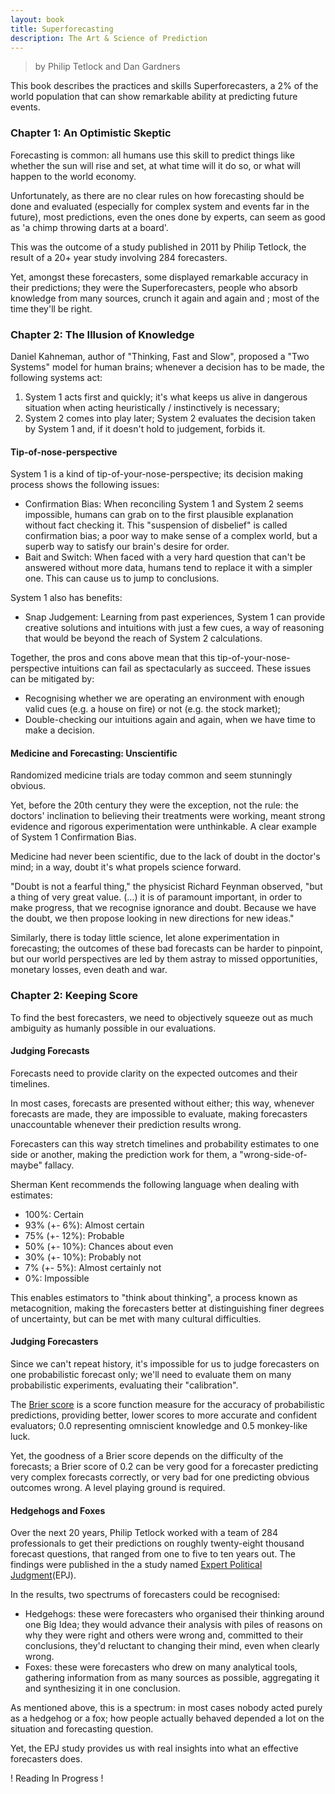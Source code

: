 ```yaml
---
layout: book
title: Superforecasting
description: The Art & Science of Prediction
---
```


<blockquote>by Philip Tetlock and Dan Gardners</blockquote>

This book describes the practices and skills Superforecasters, a 2% of the world population that can show remarkable ability at predicting future events.

### Chapter 1: An Optimistic Skeptic

Forecasting is common: all humans use this skill to predict things like whether the sun will rise and set, at what time will it do so, or what will happen to the world economy.

Unfortunately, as there are no clear rules on how forecasting should be done and evaluated (especially for complex system and events far in the future), most predictions, even the ones done by experts, can seem as good as 'a chimp throwing darts at a board'.

This was the outcome of a study published in 2011 by Philip Tetlock, the result of a 20+ year study involving 284 forecasters.

Yet, amongst these forecasters, some displayed remarkable accuracy in their predictions; they were the Superforecasters, people who absorb knowledge from many sources, crunch it again and again and ; most of the time they'll be right.

### Chapter 2: The Illusion of Knowledge

Daniel Kahneman, author of "Thinking, Fast and Slow", proposed a "Two Systems" model for human brains; whenever a decision has to be made, the following systems act:

1. System 1 acts first and quickly; it's what keeps us alive in dangerous situation when acting heuristically / instinctively is necessary;
2. System 2 comes into play later; System 2 evaluates the decision taken by System 1 and, if it doesn't hold to judgement, forbids it.

#### Tip-of-nose-perspective

System 1 is a kind of tip-of-your-nose-perspective; its decision making process shows the following issues:

- Confirmation Bias: When reconciling System 1 and System 2 seems impossible, humans can grab on to the first plausible explanation without fact checking it. This "suspension of disbelief" is called confirmation bias; a poor way to make sense of a complex world, but a superb way to satisfy our brain's desire for order.
- Bait and Switch: When faced with a very hard question that can't be answered without more data, humans tend to replace it with a simpler one. This can cause us to jump to conclusions.

System 1 also has benefits:

- Snap Judgement: Learning from past experiences, System 1 can provide creative solutions and intuitions with just a few cues, a way of reasoning that would be beyond the reach of System 2 calculations.

Together, the pros and cons above mean that this tip-of-your-nose-perspective intuitions can fail as spectacularly as succeed. These issues can be mitigated by:

- Recognising whether we are operating an environment with enough valid cues (e.g. a house on fire) or not (e.g. the stock market);
- Double-checking our intuitions again and again, when we have time to make a decision.

#### Medicine and Forecasting: Unscientific

Randomized medicine trials are today common and seem stunningly obvious.

Yet, before the 20th century they were the exception, not the rule: the doctors' inclination to believing their treatments were working, meant strong evidence and rigorous experimentation were unthinkable. A clear example of System 1 Confirmation Bias.

Medicine had never been scientific, due to the lack of doubt in the doctor's mind; in a way, doubt it's what propels science forward.

"Doubt is not a fearful thing," the physicist Richard Feynman observed, "but a thing of very great value. (...) it is of paramount important, in order to make progress, that we recognise ignorance and doubt. Because we have the doubt, we then propose looking in new directions for new ideas."

Similarly, there is today little science, let alone experimentation in forecasting; the outcomes of these bad forecasts can be harder to pinpoint, but our world perspectives are led by them astray to missed opportunities, monetary losses, even death and war.

### Chapter 2: Keeping Score

To find the best forecasters, we need to objectively squeeze out as much ambiguity as humanly possible in our evaluations.

#### Judging Forecasts

Forecasts need to provide clarity on the expected outcomes and their timelines.

In most cases, forecasts are presented without either; this way, whenever forecasts are made, they are impossible to evaluate, making forecasters unaccountable whenever their prediction results wrong.

Forecasters can this way stretch timelines and probability estimates to one side or another, making the prediction work for them, a "wrong-side-of-maybe" fallacy.

Sherman Kent recommends the following language when dealing with estimates:

- 100%: Certain
- 93% (+- 6%): Almost certain
- 75% (+- 12%): Probable
- 50% (+- 10%): Chances about even
- 30% (+- 10%): Probably not
- 7% (+- 5%): Almost certainly not
- 0%: Impossible

This enables estimators to "think about thinking", a process known as metacognition, making the forecasters better at distinguishing finer degrees of uncertainty, but can be met with many cultural difficulties.

#### Judging Forecasters

Since we can't repeat history, it's impossible for us to judge forecasters on one probabilistic forecast only; we'll need to evaluate them on many probabilistic experiments, evaluating their "calibration".

The [Brier score](https://en.wikipedia.org/wiki/Brier_score) is a score function measure for the accuracy of probabilistic predictions, providing better, lower scores to more accurate and confident evaluators; 0.0 representing omniscient knowledge and 0.5 monkey-like luck.

Yet, the goodness of a Brier score depends on the difficulty of the forecasts; a Brier score of 0.2 can be very good for a forecaster predicting very complex forecasts correctly, or very bad for one predicting obvious outcomes wrong. A level playing ground is required.

#### Hedgehogs and Foxes

Over the next 20 years, Philip Tetlock worked with a team of 284 professionals to get their predictions on roughly twenty-eight thousand forecast questions, that ranged from one to five to ten years out. The findings were published in the a study named [Expert Political Judgment](http://emilkirkegaard.dk/en/wp-content/uploads/Philip_E._Tetlock_Expert_Political_Judgment_HowBookos.org_.pdf)(EPJ).

In the results, two spectrums of forecasters could be recognised:

- Hedgehogs: these were forecasters who organised their thinking around one Big Idea; they would advance their analysis with piles of reasons on why they were right and others were wrong and, committed to their conclusions, they'd reluctant to changing their mind, even when clearly wrong.
- Foxes: these were forecasters who drew on many analytical tools, gathering information from as many sources as possible, aggregating it and synthesizing it in one conclusion.

As mentioned above, this is a spectrum: in most cases nobody acted purely as a hedgehog or a fox; how people actually behaved depended a lot on the situation and forecasting question.

Yet, the EPJ study provides us with real insights into what an effective forecasters does.

! Reading In Progress !
